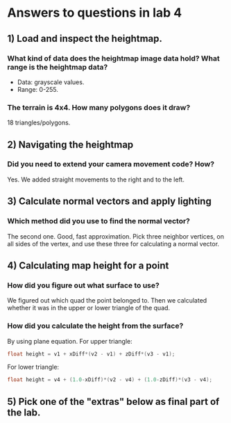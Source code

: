 # Answers to questions in lab 4

## 1) Load and inspect the heightmap.

### What kind of data does the heightmap image data hold? What range is the heightmap data?
- Data: grayscale values.
- Range: 0-255.

### The terrain is 4x4. How many polygons does it draw?
18 triangles/polygons.

## 2) Navigating the heightmap 

### Did you need to extend your camera movement code? How?
Yes. 
We added straight movements to the right and to the left.   

## 3) Calculate normal vectors and apply lighting

### Which method did you use to find the normal vector?
The second one. 
Good, fast approximation. 
Pick three neighbor vertices, on all sides of the vertex, and use these three for calculating a normal vector.

## 4) Calculating map height for a point

### How did you figure out what surface to use? 
We figured out which quad the point belonged to. 
Then we calculated whether it was in the upper or lower triangle of the quad. 

### How did you calculate the height from the surface?
By using plane equation.
For upper triangle:
```c
float height = v1 + xDiff*(v2 - v1) + zDiff*(v3 - v1);
```
For lower triangle:
```c
float height = v4 + (1.0-xDiff)*(v2 - v4) + (1.0-zDiff)*(v3 - v4);
```

## 5) Pick one of the "extras" below as final part of the lab. 